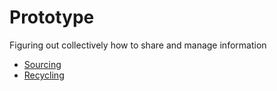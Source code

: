 # Prototype

Figuring out collectively how to share and manage information

- [Sourcing](sourcing.md)
- [Recycling](recycling.md)
